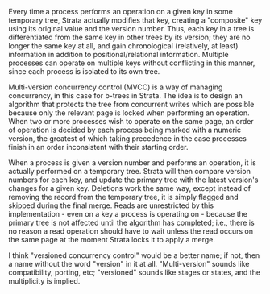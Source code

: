 Every time a process performs an operation on a given key in some temporary
tree, Strata actually modifies that key, creating a "composite" key using its
original value and the version number. Thus, each key in a tree is
differentiated from the same key in other trees by its version; they are no
longer the same key at all, and gain chronological (relatively, at least)
information in addition to positional/relational information. Multiple processes
can operate on multiple keys without conflicting in this manner, since each
process is isolated to its own tree.

Multi-version concurrency control (MVCC) is a way of managing concurrency, in
this case for b-trees in Strata. The idea is to design an algorithm that
protects the tree from concurrent writes which are possible because only the
relevant page is locked when performing an operation. When two or more processes
wish to operate on the same page, an order of operation is decided by each
process being marked with a numeric version, the greatest of which taking
precedence in the case processes finish in an order inconsistent with their
starting order.

When a process is given a version  number and performs an operation, it is
actually performed on a temporary tree. Strata will then compare version numbers
for each key, and update the primary tree with the latest version's changes for
a given key. Deletions work the same way, except instead of removing the record
from the temporary tree, it is simply flagged and skipped during the final
merge. Reads are unrestricted by this implementation - even on a key a process
is operating on - because the primary tree is not affected until the algorithm
has completed; i.e., there is no reason a read operation should have to wait
unless the read occurs on the same page at the moment Strata locks it to apply a
merge.

I think "versioned concurrency control" would be a better name; if not, then a
name without the word "version" in it at all. "Multi-version" sounds like
compatibility, porting, etc; "versioned" sounds like stages or states, and the
multiplicity is implied.

